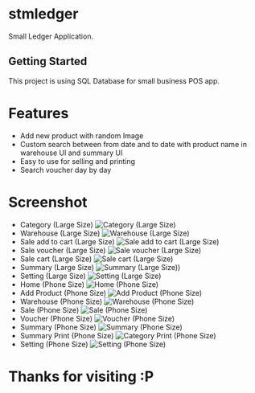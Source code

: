 # stmledger

Small Ledger Application.

## Getting Started

This project is using SQL Database for small business POS app.
# Features
- Add new product with random Image
- Custom search between from date and to date with product name in warehouse UI and summary UI
- Easy to use for selling and printing
- Search voucher day by day

# Screenshot
- Category (Large Size)
![Category (Large Size)](https://github.com/naing-pyae-hlyan/stmledger/tree/master2/screenshot/large_category_ui.png?raw=true "Category (Large Size)")
- Warehouse (Large Size)
![Warehouse (Large Size)](https://github.com/naing-pyae-hlyan/stmledger/tree/master2/screenshot/large_warehouse_ui.png?raw=true "Warehouse (Large Size)")
- Sale add to cart (Large Size)
![Sale add to cart (Large Size)](https://github.com/naing-pyae-hlyan/stmledger/tree/master2/screenshot/large_sale_ui.png?raw=true "Sale add to cart (Large Size)")
- Sale voucher (Large Size)
![Sale voucher (Large Size)](https://github.com/naing-pyae-hlyan/stmledger/tree/master2/screenshot/large_sale_voucher_ui.png?raw=true "Sale voucher (Large Size)")
- Sale cart (Large Size)
![Sale cart (Large Size)](https://github.com/naing-pyae-hlyan/stmledger/tree/master2/screenshot/large_sale_cart_ui.png?raw=true "Sale cart (Large Size)")
- Summary (Large Size)
![Summary (Large Size))](https://github.com/naing-pyae-hlyan/stmledger/tree/master2/screenshot/large_summary_ui.png?raw=true "Summary (Large Size)")
- Setting (Large Size)
![ Setting (Large Size)](https://github.com/naing-pyae-hlyan/stmledger/tree/master2/screenshot/large_setting_ui.png?raw=true " Setting (Large Size)")
- Home (Phone Size)
![Home (Phone Size)](https://github.com/naing-pyae-hlyan/stmledger/tree/master2/screenshot/phone_home_ui.png?raw=true "Home (Phone Size)")
- Add Product (Phone Size)
![Add Product (Phone Size)](https://github.com/naing-pyae-hlyan/stmledger/tree/master2/screenshot/phone_category_ui.png?raw=true "Add Product (Phone Size)")
- Warehouse (Phone Size)
![Warehouse (Phone Size)](https://github.com/naing-pyae-hlyan/stmledger/tree/master2/screenshot/phone_warehouse_ui.png?raw=true "Warehouse (Phone Size)")
- Sale (Phone Size)
![Sale (Phone Size)](https://github.com/naing-pyae-hlyan/stmledger/tree/master2/screenshot/phone_sale_ui.png?raw=true "Sale (Phone Size)")
- Voucher (Phone Size)
![Voucher (Phone Size)](https://github.com/naing-pyae-hlyan/stmledger/tree/master2/screenshot/phone_voucher_ui.png?raw=true "Voucher (Phone Size)")
- Summary (Phone Size)
![Summary (Phone Size)](https://github.com/naing-pyae-hlyan/stmledger/tree/master2/screenshot/phone_summary_ui.png?raw=true "Summary (Phone Size)")
- Summary Print (Phone Size)
![Category Print (Phone Size)](https://github.com/naing-pyae-hlyan/stmledger/tree/master2/screenshot/phone_summary_print_ui.png?raw=true "Summary Print (Phone Size)")
- Setting (Phone Size)
![Setting (Phone Size)](https://github.com/naing-pyae-hlyan/stmledger/tree/master2/screenshot/phone_setting_ui.png?raw=true "Setting (Phone Size)")

# Thanks for visiting :P